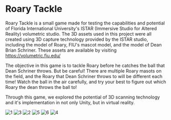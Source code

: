 # Roary Tackle
Roary Tackle is a small game made for testing the capabilities and potential of Florida International University's ISTAR (Immersive Studio for Altered Reality) volumetric studio. The 3D assets used in this project were all created using 3D capture technology provided by the ISTAR studio, including the model of Roary, FIU's mascot model, and the model of Dean Brian Schriner. These assets are available by visiting https://volumetric.fiu.edu/

The objective in this game is to tackle Roary before he catches the ball that Dean Schriner throws. But be careful! There are multiple Roary masots on the field, and the Roary that Dean Schriner throws to will be different each time! Watch the ball in the air carefully, and try your best to figure out which Roary the dean throws the ball to!

Through this game, we explored the potential of 3D scanning technology and it's implementation in not only Unity, but in virtual reality.


![1](https://github.com/FIUMTS/roarytacklevrproject/assets/89668382/60867f36-f347-4be8-808e-cd8f69df2a03)
![3](https://github.com/FIUMTS/roarytacklevrproject/assets/89668382/2366fbbb-6d70-4ce2-9052-cd2545825386)
![2](https://github.com/FIUMTS/roarytacklevrproject/assets/89668382/0428a20e-7e40-4121-b07b-3ad25ec175fa)
![5](https://github.com/FIUMTS/roarytacklevrproject/assets/89668382/1f81dc5b-c344-4b21-904d-21ecac35cf8e)
![6](https://github.com/FIUMTS/roarytacklevrproject/assets/89668382/777c51a1-5ef5-4284-9642-4afdd820123f)
![4](https://github.com/FIUMTS/roarytacklevrproject/assets/89668382/22d06cf8-9375-4dab-b488-02129f4877c8)
